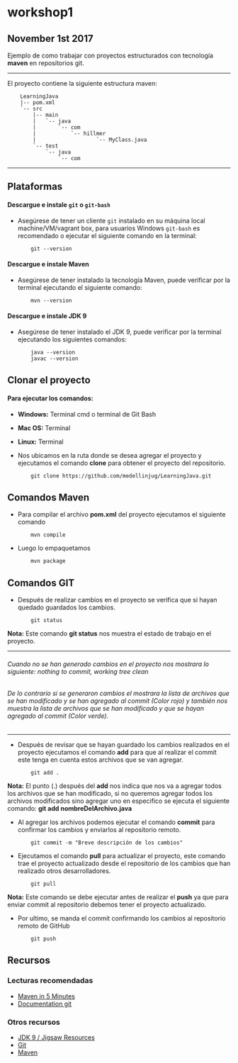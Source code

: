 # workshop1

## November 1st 2017

Ejemplo de como trabajar con  proyectos estructurados con  tecnología **maven** en repositorios git.
___

El proyecto contiene la siguiente estructura maven:

    
        LearningJava
        |-- pom.xml
        `-- src
            |-- main
            |   `-- java
            |       `-- com
            |           `-- hillmer
            |                   `-- MyClass.java
            `-- test
                `-- java
                    `-- com
    
    
___


## Plataformas

#### Descargue e instale `git` o `git-bash`

- Asegúrese de tener un cliente `git` instalado en su máquina local machine/VM/vagrant box, para usuarios Windows `git-bash` es recomendado o ejecutar el siguiente comando en la terminal:

    ```
        git --version
    ```

#### Descargue e instale Maven

- Asegúrese de tener instalado la tecnología Maven, puede verificar por la terminal ejecutando el siguiente comando: 

    ```
        mvn --version
    ```

#### Descargue e instale JDK 9

- Asegúrese de tener instalado el JDK 9, puede verificar por la terminal ejecutando los siguientes comandos: 

    ```
        java --version 
        javac --version
    ```


## Clonar el proyecto

#### Para ejecutar los comandos:

+ **Windows:** Terminal cmd o terminal de Git Bash
+ **Mac OS:** Terminal
+ **Linux:**  Terminal

+ Nos ubicamos en la ruta donde se desea agregar el proyecto y ejecutamos el comando **clone** para obtener el proyecto del repositorio.

    ```
        git clone https://github.com/medellinjug/LearningJava.git
    ```

## Comandos Maven

+ Para compilar el archivo **pom.xml** del proyecto ejecutamos el siguiente comando

    ```
        mvn compile
    ```

+ Luego lo empaquetamos

    ```
        mvn package
    ```


## Comandos GIT

+ Después de realizar cambios en el proyecto se verifica que si hayan quedado guardados los cambios.

    ```
        git status
    ```

**Nota:** Este comando **git status** nos muestra el estado de trabajo en el proyecto.

___


######  Cuando no se han generado cambios en el proyecto nos mostrara lo siguiente: nothing to commit, working tree clean

######  De lo contrario si se generaron cambios el mostrara la lista de archivos que se han modificado  y se han agregado al commit (Color rojo) y también nos muestra la lista de archivos que se han modificado y que se hayan agregado al commit (Color verde).

___

+ Después de revisar que se hayan guardado los cambios realizados en el proyecto ejecutamos el comando **add** para que al realizar el commit este tenga en cuenta estos archivos que se van agregar.

    ```
        git add .
    ```

**Nota:** El punto (.)  después del **add** nos indica que nos va a agregar todos los archivos que se han modificado, si no queremos agregar todos los archivos modificados sino agregar uno en especifico se ejecuta el siguiente comando: **git add nombreDelArchivo.java**

+ Al agregar los archivos podemos ejecutar el comando **commit**  para confirmar los cambios y enviarlos al repositorio remoto.

    ```
        git commit -m "Breve descripción de los cambios"
    ```

+ Ejecutamos el comando  **pull** para actualizar el proyecto, este comando trae el proyecto actualizado desde el repositorio de los cambios que han realizado otros desarrolladores.

    ```
        git pull
    ```

**Nota:** Este comando se debe ejecutar antes de realizar el **push** ya que para enviar commit al repositorio debemos tener el proyecto actualizado.

+ Por ultimo, se manda el commit confirmando los cambios al repositorio remoto de GitHub

    ```
        git push
    ```


## Recursos

### Lecturas recomendadas

- [Maven in 5 Minutes](https://maven.apache.org/guides/getting-started/maven-in-five-minutes.html "Maven in 5 Minutes")
- [Documentation git](https://git-scm.com/book/en/v2 "Documentation git")


### Otros recursos

- [JDK 9 / Jigsaw Resources](./Java-9-Resources.md "JDK 9")
- [Git](https://git-scm.com/downloads "Git")
- [Maven](https://maven.apache.org/download.cgi "Maven")
